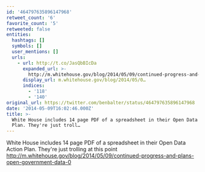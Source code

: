 ```yaml
---
id: '464797635896147968'
retweet_count: '6'
favorite_count: '5'
retweeted: false
entities:
  hashtags: []
  symbols: []
  user_mentions: []
  urls:
    - url: http://t.co/JasQbBIcDa
      expanded_url: >-
        http://m.whitehouse.gov/blog/2014/05/09/continued-progress-and-plans-open-government-data-0
      display_url: m.whitehouse.gov/blog/2014/05/0…
      indices:
        - '118'
        - '140'
original_url: https://twitter.com/benbalter/status/464797635896147968
date: '2014-05-09T16:02:46.000Z'
title: >-
  White House includes 14 page PDF of a spreadsheet in their Open Data Action
  Plan. They're just troll…
---
```


White House includes 14 page PDF of a spreadsheet in their Open Data Action Plan. They're just trolling at this point http://m.whitehouse.gov/blog/2014/05/09/continued-progress-and-plans-open-government-data-0